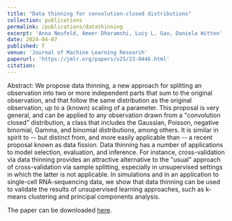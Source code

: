 ```yaml
---
title: "Data thinning for convolution-closed distributions"
collection: publications
permalink: /publications/datathinning
excerpt: 'Anna Neufeld, Ameer Dharamshi, Lucy L. Gao, Daniela Witten'
date: 2024-04-07
published: T
venue: 'Journal of Machine Learning Research'
paperurl: 'https://jmlr.org/papers/v25/23-0446.html'
citation: 
---
```


Abstract: We propose data thinning, a new approach for splitting an observation into two or more independent parts that sum to the original observation, and that follow the same distribution as the original observation, up to a (known) scaling of a parameter. This proposal is very general, and can be applied to any observation drawn from a "convolution closed" distribution, a class that includes the Gaussian, Poisson, negative binomial, Gamma, and binomial distributions, among others. It is similar in spirit to -- but distinct from, and more easily applicable than -- a recent proposal known as data fission. Data thinning has a number of applications to model selection, evaluation, and inference. For instance, cross-validation via data thinning provides an attractive alternative to the "usual" approach of cross-validation via sample splitting, especially in unsupervised settings in which the latter is not applicable. In simulations and in an application to single-cell RNA-sequencing data, we show that data thinning can be used to validate the results of unsupervised learning approaches, such as k-means clustering and principal components analysis.

The paper can be downloaded [here](https://jmlr.org/papers/v25/23-0446.html).
